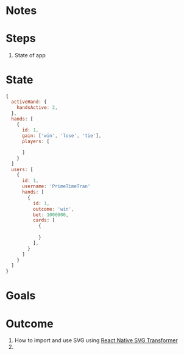 # Notes

# Steps

1. State of app

# State

```js
{
  activeHand: {
    handsActive: 2,
  },
  hands: [
    {
      id: 1,
      gain: ['win', 'lose', 'tie'],
      players: [

      ]
    }
  ]
  users: [
    {
      id: 1,
      username: 'PrimeTimeTran'
      hands: [
        {
          id: 1,
          outcome: 'win',
          bet: 1000000,
          cards: [
            {
              
            }
          ],
        }
      ]
    }
  ]
}
```

# Goals




# Outcome




1. How to import and use SVG using [React Native SVG Transformer](https://github.com/kristerkari/react-native-svg-transformer)
2. 